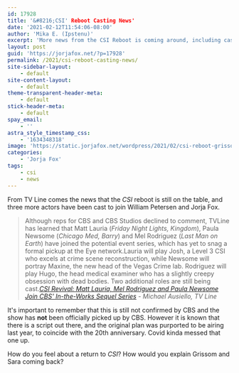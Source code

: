 ```yaml
---
id: 17928
title: '&#8216;CSI' Reboot Casting News'
date: '2021-02-12T11:54:06-08:00'
author: 'Mika E. (Ipstenu)'
excerpt: 'More news from the CSI Reboot is coming around, including casting.'
layout: post
guid: 'https://jorjafox.net/?p=17928'
permalink: /2021/csi-reboot-casting-news/
site-sidebar-layout:
    - default
site-content-layout:
    - default
theme-transparent-header-meta:
    - default
stick-header-meta:
    - default
spay_email:
    - ''
astra_style_timestamp_css:
    - '1634348318'
image: 'https://static.jorjafox.net/wordpress/2021/02/csi-reboot-grissom-sara.jpg'
categories:
    - 'Jorja Fox'
tags:
    - csi
    - news
---
```


From TV Line comes the news that the <em>CSI</em> reboot is still on the table, and three more actors have been cast to join William Petersen and Jorja Fox.

<blockquote class="wp-block-quote">Although reps for CBS and CBS Studios declined to comment, TVLine has learned that Matt Lauria (<em>Friday Night Lights, Kingdom</em>), Paula Newsome (<em>Chicago Med, Barry</em>) and Mel Rodriguez (<em>Last Man on Earth</em>) have joined the potential event series, which has yet to snag a formal pickup at the Eye network.Lauria will play Josh, a Level 3 CSI who excels at crime scene reconstruction, while Newsome will portray Maxine, the new head of the Vegas Crime lab. Rodriguez will play Hugo, the head medical examiner who has a slightly creepy obsession with dead bodies. Two additional roles are still being cast.<cite><a href="https://tvline.com/2021/02/12/csi-reboot-cast-matt-lauria-paula-newsome-cbs/"><em>CSI</em> Revival: Matt Lauria, Mel Rodriguez and Paula Newsome Join CBS' In-the-Works Sequel Series</a> - Michael Ausiello, TV Line</cite></blockquote>

It's important to remember that this is still not confirmed by CBS and the show has **not** been officially picked up by CBS. However it is known that there is a script out there, and the original plan was purported to be airing last year, to coincide with the 20th anniversary. Covid kinda messed that one up.

How do you feel about a return to <em>CSI</em>? How would you explain Grissom and Sara coming back?
